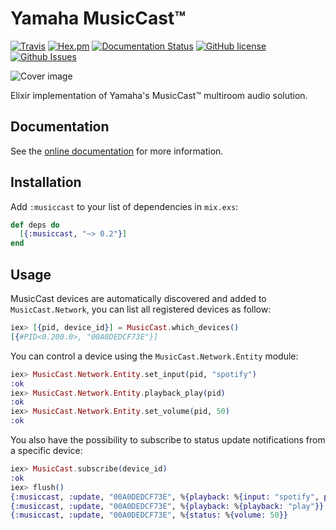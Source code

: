 # Yamaha MusicCast™

[![Travis](https://img.shields.io/travis/almightycouch/musiccast.svg)](https://travis-ci.org/almightycouch/musiccast)
[![Hex.pm](https://img.shields.io/hexpm/v/musiccast.svg)](https://hex.pm/packages/musiccast)
[![Documentation Status](https://img.shields.io/badge/docs-hexdocs-blue.svg)](http://hexdocs.pm/musiccast)
[![GitHub license](https://img.shields.io/badge/license-MIT-blue.svg)](https://raw.githubusercontent.com/almightycouch/musiccast/master/LICENSE)
[![Github Issues](https://img.shields.io/github/issues/almightycouch/musiccast.svg)](http://github.com/almightycouch/musiccast/issues)

![Cover image](http://imgur.com/v2E6340.jpg)

Elixir implementation of Yamaha's MusicCast™ multiroom audio solution.

## Documentation

See the [online documentation](https://hexdocs.pm/musiccast/) for more information.

## Installation

Add `:musiccast` to your list of dependencies in `mix.exs`:

```elixir
def deps do
  [{:musiccast, "~> 0.2"}]
end
```

## Usage

MusicCast devices are automatically discovered and added to `MusicCast.Network`, you can list all registered devices as follow:

```elixir
iex> [{pid, device_id}] = MusicCast.which_devices()
[{#PID<0.200.0>, "00A0DEDCF73E"}]
```

You can control a device using the `MusicCast.Network.Entity` module:

```elixir
iex> MusicCast.Network.Entity.set_input(pid, "spotify")
:ok
iex> MusicCast.Network.Entity.playback_play(pid)
:ok
iex> MusicCast.Network.Entity.set_volume(pid, 50)
:ok
```

You also have the possibility to subscribe to status update notifications from a specific device:

```elixir
iex> MusicCast.subscribe(device_id)
:ok
iex> flush()
{:musiccast, :update, "00A0DEDCF73E", %{playback: %{input: "spotify", playback: "pause"}}
{:musiccast, :update, "00A0DEDCF73E", %{playback: %{playback: "play"}}
{:musiccast, :update, "00A0DEDCF73E", %{status: %{volume: 50}}
```
